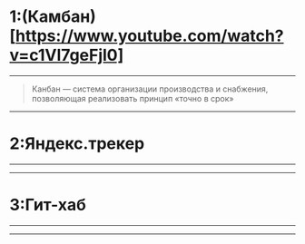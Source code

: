 # 1:(Камбан)[https://www.youtube.com/watch?v=c1Vl7geFjl0]

___________________________________________________________
>Канбан — система организации производства и снабжения, позволяющая реализовать принцип «точно в срок»


___________________________________________________________

# 2:Яндекс.трекер

___________________________________________________________
___________________________________________________________

# 3:Гит-хаб

___________________________________________________________
___________________________________________________________


